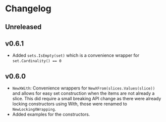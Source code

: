 # Changelog

## Unreleased

## v0.6.1

* Added `sets.IsEmpty(set)` which is a convenience wrapper for `set.Cardinality() == 0`

## v0.6.0

* `NewXWith`: Convenience wrappers for `NewXFrom(slices.Values(slice))` and allows for easy set construction
  when the items are not already a slice. This did require a small breaking API change as there were already
  locking constructors using With, those were renamed to `NewLockingXWrapping`.
* Added examples for the constructors.
